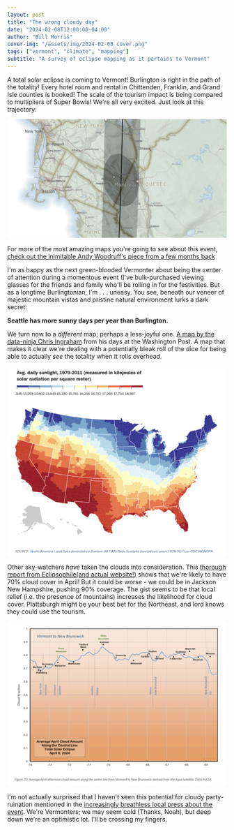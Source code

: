 ```yaml
---
layout: post
title: "The wrong cloudy day"
date: "2024-02-08T12:00:00-04:00"
author: "Bill Morris"
cover-img: "/assets/img/2024-02-08_cover.png"
tags: ["vermont", "climate", "mapping"]
subtitle: "A survey of eclipse mapping as it pertains to Vermont"
---
```


A total solar eclipse is coming to Vermont! Burlington is right in the path of the totality! Every hotel room and rental in Chittenden, Franklin, and Grand Isle counties is booked! The scale of the tourism impact is being compared to multipliers of Super Bowls! We're all very excited. Just look at this trajectory:

![1](/shoals/assets/img/2024-02-08_1.png)

For more of the most amazing maps you're going to see about this event, [check out the inimitable Andy Woodruff's piece from a few months back](https://andywoodruff.com/posts/2023/eclipse-2024/)

I'm as happy as the next green-blooded Vermonter about being the center of attention during a momentous event (I've bulk-purchased viewing glasses for the friends and family who'll be rolling in for the festivities. But as a longtime Burlingtonian, I'm . . . uneasy. You see, beneath our veneer of majestic mountain vistas and pristine natural environment lurks a dark secret:

__Seattle has more sunny days per year than Burlington.__

We turn now to a _different_ map; perhaps a less-joyful one. [A map by the data-ninja Chris Ingraham](https://www.washingtonpost.com/news/wonk/wp/2015/07/13/map-where-americas-sunniest-and-least-sunny-places-are/) from his days at the Washington Post. A map that makes it clear we're dealing with a potentially bleak roll of the dice for being able to actually _see_ the totality when it rolls overhead.

![2](/shoals/assets/img/2024-02-08_2.png)

Other sky-watchers _have_ taken the clouds into consideration. This [thorough report from Eclipsophile(and actual website!)](https://eclipsophile.com/2024tse/#Vermont_New_Hampshire_Quebec_and_Maine_to_New_Brunswick) shows that we're likely to have 70% cloud cover in April! But it could be worse - we could be in Jackson New Hampshire, pushing 90% coverage. The gist seems to be that local relief (i.e. the presence of mountains) increases the likelihood for cloud cover. Plattsburgh might be your best bet for the Northeast, and lord knows they could use the tourism.

![3](/shoals/assets/img/2024-02-08_3.png)

I'm not actually surprised that I haven't seen this potential for cloudy party-ruination mentioned in the [increasingly breathless local press about the event](https://www.sevendaysvt.com/news/from-the-deputy-publisher-there-goes-the-sun-40145321). We're Vermonters; we may seem cold (Thanks, Noah), but deep down we're an optimistic lot. I'll be crossing my fingers.

